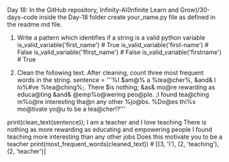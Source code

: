 Day 18: In the GitHub repository, Infinity-AI(Infinite Learn and Grow)/30-days-code inside the Day-18 folder create your_name.py file as defined in the readme.md file.
1. Write a pattern which identifies if a string is a valid python variable
is_valid_variable('first_name') # True
is_valid_variable('first-name') # False
is_valid_variable('1first_name') # False
is_valid_variable('firstname') # True

2. Clean the following text. After cleaning, count three most frequent words in the string.
sentence = '''%I $am@% a %tea@cher%, &and& I lo%#ve %tea@ching%;. There $is nothing; &as& mo@re rewarding as educa@ting &and& @emp%o@wering peo@ple. ;I found tea@ching m%o@re interesting tha@n any other %jo@bs. %Do@es thi%s mo@tivate yo@u to be a tea@cher!?'''

print(clean_text(sentence));
I am a teacher and I love teaching There is nothing as more rewarding as educating and empowering people I found teaching more interesting than any other jobs Does this motivate you to be a teacher
print(most_frequent_words(cleaned_text)) # [(3, 'I'), (2, 'teaching'), (2, 'teacher')]
